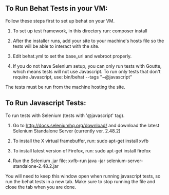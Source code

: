 To Run Behat Tests in your VM:
------------------------------
Follow these steps first to set up behat on your VM.

1. To set up test framework, in this directory run: composer install

2. After the installer runs, add your site to your machine's hosts file so the tests will be able to interact with the site.

3. Edit behat.yml to set the base_url and webroot properly.

4. If you do not have Selenium setup, you can only run tests with Goutte, which means tests will not use Javascript. To run only tests that don't require Javascript, use: bin/behat --tags "~@javascript"

The tests must be run from the machine hosting the site.


To Run Javascript Tests:
------------------------
To run tests with Selenium (tests with '@javascript' tag).

1. Go to http://docs.seleniumhq.org/download/ and download the latest Selenium Standalone Server (currently ver. 2.48.2)

2. To install the X virtual framebuffer, run: sudo apt-get install xvfb

3. To install latest version of Firefox, run: sudo apt-get install firefox

4. Run the Selenium .jar file:  xvfb-run java -jar selenium-server-standalone-2.48.2.jar

You will need to keep this window open when running javascript tests, so run the behat tests in a new tab. Make sure to stop running the file and close the tab when you are done.
